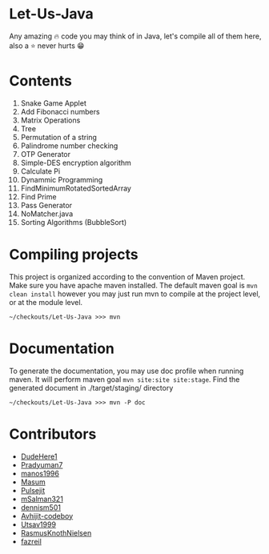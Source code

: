 # Let-Us-Java
Any amazing :fire: code you may think of in Java, let's compile all of them here, also a :star: never hurts :grin:


# Contents
1. Snake Game Applet
2. Add Fibonacci numbers
3. Matrix Operations
4. Tree
5. Permutation of a string
6. Palindrome number checking
7. OTP Generator
8. Simple-DES encryption algorithm
9. Calculate Pi
10. Dynammic Programming
11. FindMinimumRotatedSortedArray
12. Find Prime
13. Pass Generator
14. NoMatcher.java
15. Sorting Algorithms (BubbleSort)

# Compiling projects
This project is organized according to the convention of Maven project.
Make sure you have apache maven installed.
The default maven goal is `mvn clean install` however you may just run mvn to compile at the project level, or at the module level.

```shell
~/checkouts/Let-Us-Java >>> mvn
```

# Documentation
To generate the documentation, you may use doc profile when running maven. It will perform maven goal `mvn site:site site:stage`. Find the generated document in ./target/staging/ directory

```shell
~/checkouts/Let-Us-Java >>> mvn -P doc
```



# Contributors
- [DudeHere1](https://github.com/DudeHere1)
- [Pradyuman7](https://github.com/Pradyuman7)
- [manos1996](https://github.com/manos1996)
- [Masum](https://github.com/Jnerdva)
- [Pulsejit](https://github.com/pulsejit)
- [mSalman321](https://github.com/mSalman321)
- [dennism501](https://github.com/dennism501)
- [Avhijit-codeboy](https://github.com/Avhijit-codeboy)
- [Utsav1999](https://github.com/Utsav1999)
- [RasmusKnothNielsen](https://github.com/RasmusKnothNielsen)
- [fazreil](https://github.com/fazreil)
